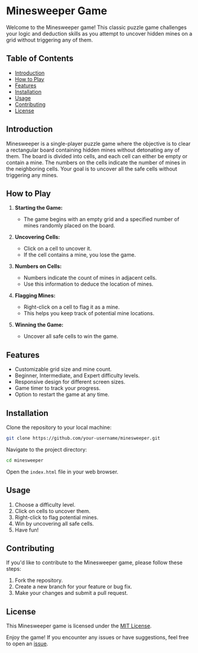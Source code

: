 # Minesweeper Game

Welcome to the Minesweeper game! This classic puzzle game challenges your logic and deduction skills as you attempt to uncover hidden mines on a grid without triggering any of them.

## Table of Contents
- [Introduction](#introduction)
- [How to Play](#how-to-play)
- [Features](#features)
- [Installation](#installation)
- [Usage](#usage)
- [Contributing](#contributing)
- [License](#license)

## Introduction

Minesweeper is a single-player puzzle game where the objective is to clear a rectangular board containing hidden mines without detonating any of them. The board is divided into cells, and each cell can either be empty or contain a mine. The numbers on the cells indicate the number of mines in the neighboring cells. Your goal is to uncover all the safe cells without triggering any mines.

## How to Play

1. **Starting the Game:**
   - The game begins with an empty grid and a specified number of mines randomly placed on the board.

2. **Uncovering Cells:**
   - Click on a cell to uncover it.
   - If the cell contains a mine, you lose the game.

3. **Numbers on Cells:**
   - Numbers indicate the count of mines in adjacent cells.
   - Use this information to deduce the location of mines.

4. **Flagging Mines:**
   - Right-click on a cell to flag it as a mine.
   - This helps you keep track of potential mine locations.

5. **Winning the Game:**
   - Uncover all safe cells to win the game.

## Features

- Customizable grid size and mine count.
- Beginner, Intermediate, and Expert difficulty levels.
- Responsive design for different screen sizes.
- Game timer to track your progress.
- Option to restart the game at any time.

## Installation

Clone the repository to your local machine:

```bash
git clone https://github.com/your-username/minesweeper.git
```

Navigate to the project directory:

```bash
cd minesweeper
```

Open the `index.html` file in your web browser.

## Usage

1. Choose a difficulty level.
2. Click on cells to uncover them.
3. Right-click to flag potential mines.
4. Win by uncovering all safe cells.
5. Have fun!

## Contributing

If you'd like to contribute to the Minesweeper game, please follow these steps:

1. Fork the repository.
2. Create a new branch for your feature or bug fix.
3. Make your changes and submit a pull request.

## License

This Minesweeper game is licensed under the [MIT License](LICENSE).

Enjoy the game! If you encounter any issues or have suggestions, feel free to open an [issue](https://github.com/your-username/minesweeper/issues).
